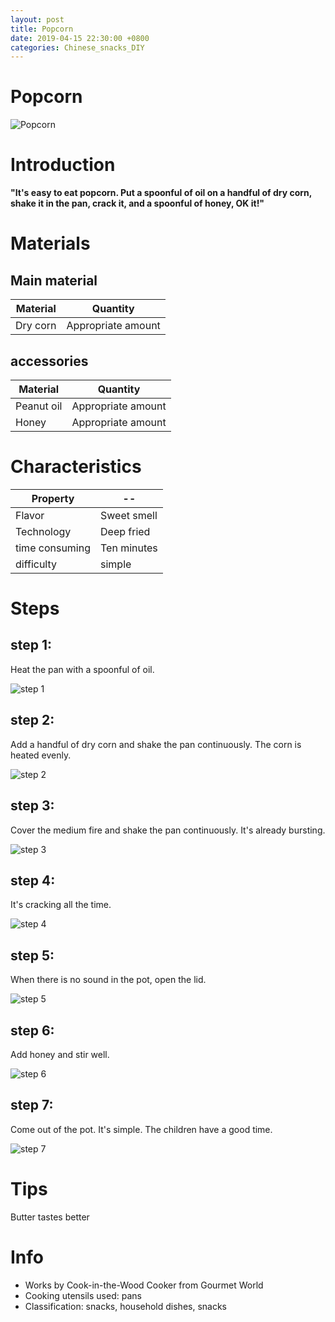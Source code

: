 ```yaml
---
layout: post
title: Popcorn
date: 2019-04-15 22:30:00 +0800
categories: Chinese_snacks_DIY
---
```


# Popcorn

![Popcorn]({{site.baseurl}}/img/410678/410678.jpg)

# Introduction

**"It's easy to eat popcorn. Put a spoonful of oil on a handful of dry corn, shake it in the pan, crack it, and a spoonful of honey, OK it!"**

# Materials


## Main material

Material|Quantity
--|--
Dry corn|Appropriate amount

## accessories

Material|Quantity
--|--
Peanut oil|Appropriate amount
Honey|Appropriate amount

# Characteristics

Property|--
--|--
Flavor|Sweet smell
Technology|Deep fried
time consuming|Ten minutes
difficulty|simple

# Steps

## step 1:

Heat the pan with a spoonful of oil.

![step 1]({{site.baseurl}}/img/410678/1.jpg)

## step 2:

Add a handful of dry corn and shake the pan continuously. The corn is heated evenly.

![step 2]({{site.baseurl}}/img/410678/2.jpg)

## step 3:

Cover the medium fire and shake the pan continuously. It's already bursting.

![step 3]({{site.baseurl}}/img/410678/3.jpg)

## step 4:

It's cracking all the time.

![step 4]({{site.baseurl}}/img/410678/4.jpg)

## step 5:

When there is no sound in the pot, open the lid.

![step 5]({{site.baseurl}}/img/410678/5.jpg)

## step 6:

Add honey and stir well.

![step 6]({{site.baseurl}}/img/410678/6.jpg)

## step 7:

Come out of the pot. It's simple. The children have a good time.

![step 7]({{site.baseurl}}/img/410678/7.jpg)

# Tips

Butter tastes better

# Info

- Works by Cook-in-the-Wood Cooker from Gourmet World
- Cooking utensils used: pans
- Classification: snacks, household dishes, snacks